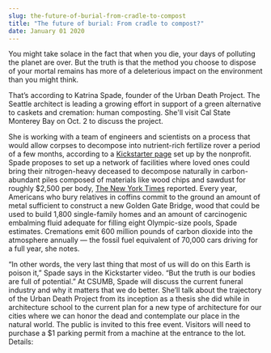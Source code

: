 ```yaml
---
slug: the-future-of-burial-from-cradle-to-compost
title: "The future of burial: From cradle to compost?"
date: January 01 2020
---
```


 
<p>
  You might take solace in the fact that when you die, your days of polluting
  the planet are over. But the truth is that the method you choose to dispose of
  your mortal remains has more of a deleterious impact on the environment than
  you might think.
</p>
<p>
  That’s according to Katrina Spade, founder of the Urban Death Project. The
  Seattle architect is leading a growing effort in support of a green
  alternative to caskets and cremation: human composting. She'll visit Cal State
  Monterey Bay on Oct. 2 to discuss the project.
</p>
<p>
  She is working with a team of engineers and scientists on a process that would
  allow corpses to decompose into nutrient&#45;rich fertilize rover a period of
  a few months, according to a
  <a
    href="https://www.kickstarter.com/projects/546469190/the&#45;urban&#45;death&#45;project&#45;laying&#45;our&#45;loved&#45;ones&#45;to&#45;r/description"
    >Kickstarter page</a
  >
  set up by the nonprofit. Spade proposes to set up a network of facilities
  where loved ones could bring their nitrogen&#45;heavy deceased to decompose
  naturally in carbon&#45;abundant piles composed of materials like wood chips
  and sawdust for roughly $2,500 per body,
  <a
    href="https://www.nytimes.com/2015/04/14/science/a&#45;project&#45;to&#45;turn&#45;corpses&#45;into&#45;compost.html?smid=tw&#45;nytimes&amp;_r=3"
    >The New York Times</a
  >
  reported. Every year, Americans who bury relatives in coffins commit to the
  ground an amount of metal sufficient to construct a new Golden Gate Bridge,
  wood that could be used to build 1,800 single&#45;family homes and an amount
  of carcinogenic embalming fluid adequate for filling eight Olympic&#45;size
  pools, Spade estimates. Cremations emit 600 million pounds of carbon dioxide
  into the atmosphere annually — the fossil fuel equivalent of 70,000 cars
  driving for a full year, she notes.
</p>
<p>
  “In other words, the very last thing that most of us will do on this Earth is
  poison it,” Spade says in the Kickstarter video. “But the truth is our bodies
  are full of potential.” At CSUMB, Spade will discuss the current funeral
  industry and why it matters that we do better. She’ll talk about the
  trajectory of the Urban Death Project from its inception as a thesis she did
  while in architecture school to the current plan for a new type of
  architecture for our cities where we can honor the dead and contemplate our
  place in the natural world. The public is invited to this free event. Visitors
  will need to purchase a $1 parking permit from a machine at the entrance to
  the lot. Details:
</p>
 
